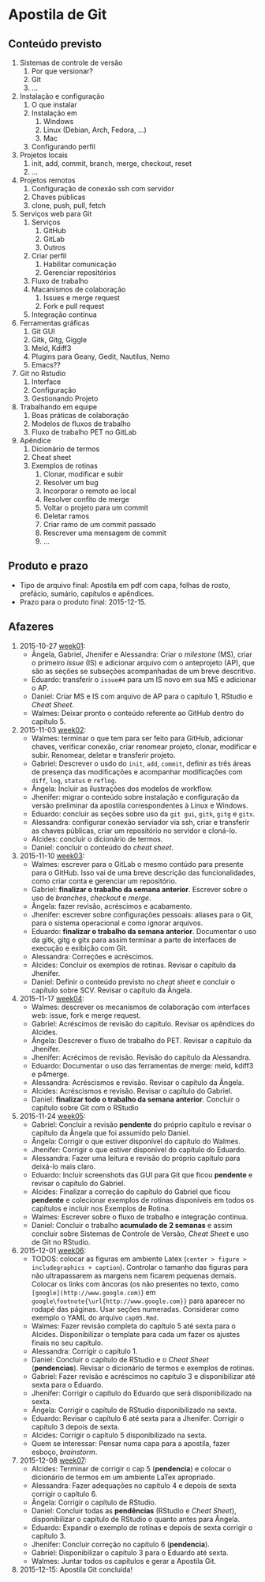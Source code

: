 # Apostila de Git

## Conteúdo previsto

1. Sistemas de controle de versão
   1. Por que versionar?
   2. Git
   3. ...
2. Instalação e configuração
   1. O que instalar
   2. Instalação em
      1. Windows
      2. Linux (Debian, Arch, Fedora, ...)
      3. Mac
   3. Configurando perfil
3. Projetos locais
   1. init, add, commit, branch, merge, checkout, reset
   2. ...
4. Projetos remotos
   1. Configuração de conexão ssh com servidor
   2. Chaves públicas
   3. clone, push, pull, fetch
5. Serviços web para Git
   1. Serviços
      1. GitHub
      2. GitLab
      3. Outros
   2. Criar perfil
      1. Habilitar comunicação
      2. Gerenciar repositórios
   3. Fluxo de trabalho
   4. Macanísmos de colaboração
      1. Issues e merge request
      2. Fork e pull request
   5. Integração contínua
6. Ferramentas gráficas
   1. Git GUI
   2. Gitk, Gitg, Giggle
   3. Meld, Kdiff3
   4. Plugins para Geany, Gedit, Nautilus, Nemo
   5. Emacs??
7. Git no Rstudio
   1. Interface
   2. Configuração
   3. Gestionando Projeto
8. Trabalhando em equipe
   1. Boas práticas de colaboração
   2. Modelos de fluxos de trabalho
   3. Fluxo de trabalho PET no GitLab
9. Apêndice
   1. Dicionário de termos
   2. Cheat sheet
   3. Exemplos de rotinas
      1. Clonar, modificar e subir
      2. Resolver um bug
      3. Incorporar o remoto ao local
      4. Resolver confito de merge
      5. Voltar o projeto para um commit
      6. Deletar ramos
      7. Criar ramo de um commit passado
      8. Rescrever uma mensagem de commit
      9. ...

## Produto e prazo

  + Tipo de arquivo final: Apostila em pdf com capa, folhas de rosto,
    prefácio, sumário, capítulos e apêndices.
  + Prazo para o produto final: 2015-12-15.

## Afazeres

1. 2015-10-27 [week01]:
   + Ângela, Gabriel, Jhenifer e Alessandra: Criar o *milestone* (MS),
     criar o primeiro *issue* (IS) e adicionar arquivo com o anteprojeto
     (AP), que são as seções se subseções acompanhadas de um breve
     descritivo.
   + Eduardo: transferir o `issue#4` para um IS novo em sua MS e
     adicionar o AP.
   + Daniel: Criar MS e IS com arquivo de AP para o capítulo 1, RStudio
     e *Cheat Sheet*.
   + Walmes: Deixar pronto o conteúdo referente ao GitHub dentro do
     capítulo 5.
2. 2015-11-03 [week02]:
   + Walmes: terminar o que tem para ser feito para GitHub, adicionar
     chaves, verificar conexão, criar renomear projeto, clonar,
     modificar e subir. Renomear, deletar e transferir projeto.
   + Gabriel: Descrever o usdo do `init`, `add`, `commit`, definir as
     três áreas de presença das modificações e acompanhar modificações
     com `diff`, `log`, `status` e `reflog`.
   + Ângela: Incluir as ilustrações dos modelos de workflow.
   + Jhenifer: migrar o conteúdo sobre instalação e configuração da
     versão preliminar da apostila correspondentes à Linux e Windows.
   + Eduardo: concluir as seções sobre uso da `git gui`, `gitk`, `gitg`
     e `gitx`.
   + Alessandra: configurar conexão serviador via ssh, criar e
     transferir as chaves públicas, criar um repositório no servidor e
     cloná-lo.
   + Alcides: concluir o dicionário de termos.
   + Daniel: concluir o conteúdo do *cheat sheet*.
3. 2015-11-10 [week03]:
   + Walmes: escrever para o GitLab o mesmo contúdo para presente para o
     GitHub. Isso vai de uma breve descrição das funcionalidades, como
     criar conta e gerenciar um repositório.
   + Gabriel: **finalizar o trabalho da semana anterior**. Escrever
     sobre o uso de *branches*, *checkout* e *merge*.
   + Ângela: fazer revisão, acréscimos e acabamento.
   + Jhenifer: escrever sobre configurações pessoais: aliases para o
     Git, para o sistema operacional e como ignorar arquivos.
   + Eduardo: **finalizar o trabalho da semana anterior**. Documentar o
     uso da gitk, gitg e gitx para assim terminar a parte de interfaces
     de execução e exibição com Git.
   + Alessandra: Correções e acréscimos.
   + Alcides: Concluir os exemplos de rotinas. Revisar o capítulo da
     Jhenifer.
   + Daniel: Definir o conteúdo previsto no *cheat sheet* e concluir o
     capítulo sobre SCV. Revisar o capítulo da Ângela.
4. 2015-11-17 [week04]:
   + Walmes: descrever os mecanísmos de colaboração com interfaces web:
     issue, fork e merge request.
   + Gabriel: Acréscimos de revisão do capítulo. Revisar os apêndices do
     Alcides.
   + Ângela: Descrever o fluxo de trabalho do PET. Revisar o capítulo da
     Jhenifer.
   + Jhenifer: Acrécimos de revisão. Revisão do capítulo da Alessandra.
   + Eduardo: Documentar o uso das ferramentas de merge: meld, kdiff3 e
     p4merge.
   + Alessandra: Acréscismos e revisão. Revisar o capítulo da Ângela.
   + Alcides: Acréscismos e revisão. Revisar o capítulo do Gabriel.
   + Daniel: **finalizar todo o trabalho da semana anterior**. Concluir
     o capítulo sobre Git com o RStudio
5. 2015-11-24 [week05]:
   + Gabriel: Concluir a revisão **pendente** do próprio capítulo e
     revisar o capítulo da Ângela que foi assumido pelo Daniel.
   + Ângela: Corrigir o que estiver disponível do capítulo do Walmes.
   + Jhenifer: Corrigir o que estiver disponível do capítulo do Eduardo.
   + Alessandra: Fazer uma leitura e revisão do próprio capítulo para
     deixá-lo mais claro.
   + Eduardo: Incluir screenshots das GUI para Git que ficou
     **pendente** e revisar o capítulo do Gabriel.
   + Alcides: Finalizar a correção do capítulo do Gabriel que ficou
     **pendente** e colecionar exemplos de rotinas disponíveis em todos
     os capítulos e incluir nos Exemplos de Rotina.
   + Walmes: Escrever sobre o fluxo de trabalho e integração contínua.
   + Daniel: Concluir o trabalho **acumulado de 2 semanas** e assim
     concluir sobre Sistemas de Controle de Versão, *Cheat Sheet* e uso
     de Git no RStudio.
6. 2015-12-01 [week06]:
   + TODOS: colocar as figuras em ambiente Latex (`center > figure >
     includegraphics + caption`). Controlar o tamanho das figuras para
     não ultrapassarem as margens nem ficarem pequenas demais. Colocar
     os links com âncoras (os não presentes no texto, como
     `[google](http://www.google.com)`) em
     `google\footnote{\url{http://www.google.com}}` para aparecer no
     rodapé das páginas. Usar seções numeradas. Considerar como exemplo
     o YAML do arquivo `cap05.Rmd`.
   + Walmes: Fazer revisão completa do capítulo 5 até sexta para o
     Alcides. Disponibilizar o template para cada um fazer os ajustes
     finais no seu capítulo.
   + Alessandra: Corrigir o capítulo 1.
   + Daniel: Concluir o capítulo de RStudio e o *Cheat Sheet*
     (**pendencias**). Revisar o dicionário de termos e exemplos de
     rotinas.
   + Gabriel: Fazer revisão e acréscimos no capítulo 3 e disponibilizar
     até sexta para o Eduardo.
   + Jhenifer: Corrigir o capítulo do Eduardo que será disponibilizado
     na sexta.
   + Ângela: Corrigir o capítulo de RStudio disponibilizado na sexta.
   + Eduardo: Revisar o capítulo 6 até sexta para a Jhenifer. Corrigir o
     capítulo 3 depois de sexta.
   + Alcides: Corrigir o capítulo 5 disponibilizado na sexta.
   + Quem se interessar: Pensar numa capa para a apostila, fazer esboço,
     *brainstorm*.
7. 2015-12-08 [week07]:
   + Alcides: Terminar de corrigir o cap 5 (**pendencia**) e colocar o
     dicionário de termos em um ambiente LaTex apropriado.
   + Alessandra: Fazer adequações no capítulo 4 e depois de sexta
     corrigir o capítulo 6.
   + Ângela: Corrigir o capítulo de RStudio.
   + Daniel: Concluir todas as **pendências** (RStudio e *Cheat Sheet*),
     disponibilizar o capítulo de RStudio o quanto antes para Ângela.
   + Eduardo: Expandir o exemplo de rotinas e depois de sexta corrigir o
     capítulo 3.
   + Jhenifer: Concluir correção no capítulo 6 (**pendencia**).
   + Gabriel: Disponibilizar o capítulo 3 para o Eduardo até sexta.
   + Walmes: Juntar todos os capítulos e gerar a Apostila Git.
8. 2015-12-15: Apostila Git concluída!

[week01]: https://gitlab.c3sl.ufpr.br/pet-estatistica/apostila-git/commits/week01
[week02]: https://gitlab.c3sl.ufpr.br/pet-estatistica/apostila-git/commits/week02
[week03]: https://gitlab.c3sl.ufpr.br/pet-estatistica/apostila-git/commits/week03
[week04]: https://gitlab.c3sl.ufpr.br/pet-estatistica/apostila-git/commits/week04
[week05]: https://gitlab.c3sl.ufpr.br/pet-estatistica/apostila-git/commits/week05
[week06]: https://gitlab.c3sl.ufpr.br/pet-estatistica/apostila-git/commits/week06
[week07]: https://gitlab.c3sl.ufpr.br/pet-estatistica/apostila-git/commits/week07
